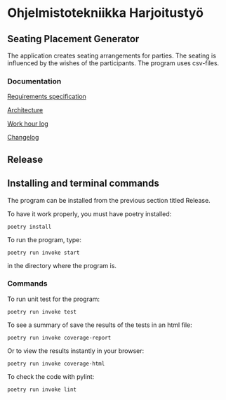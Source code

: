 # Ohjelmistotekniikka Harjoitustyö

## Seating Placement Generator
The application creates seating arrangements for parties. The seating is influenced by the wishes of the participants. The program uses csv-files.

### Documentation

[Requirements specification](https://github.com/HeljaeRaeisaenen/ohte-harjoitusty-/blob/main/documentation/requirements_spec.md)

[Architecture](https://github.com/HeljaeRaeisaenen/ohte-harjoitusty-/blob/main/documentation/architecture.md)

[Work hour log](https://github.com/HeljaeRaeisaenen/ohte-harjoitusty-/blob/main/documentation/workhourlog.md)

[Changelog](https://github.com/HeljaeRaeisaenen/ohte-harjoitusty-/blob/main/documentation/changelog.md)


## Release

## Installing and terminal commands
The program can be installed from the previous section titled Release. 

To have it work properly, you must have poetry installed:

`poetry install`

To run the program, type:

`poetry run invoke start`

in the directory where the program is.

### Commands
To run unit test for the program:

`poetry run invoke test`


To see a summary of save the results of the tests in an html file:

`poetry run invoke coverage-report`


Or to view the results instantly in your browser:

`poetry run invoke coverage-html`


To check the code with pylint:

`poetry run invoke lint`

